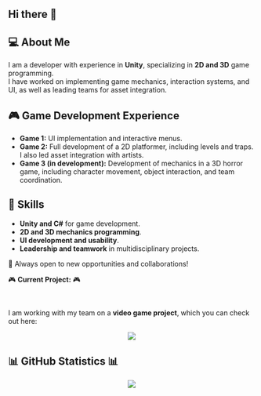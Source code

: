 ## Hi there 👋

## 💻 About Me  
I am a developer with experience in **Unity**, specializing in **2D and 3D** game programming.  
I have worked on implementing game mechanics, interaction systems, and UI, as well as leading teams for asset integration.  

## 🎮 Game Development Experience  
- **Game 1:** UI implementation and interactive menus.  
- **Game 2:** Full development of a 2D platformer, including levels and traps. I also led asset integration with artists.  
- **Game 3 (in development):** Development of mechanics in a 3D horror game, including character movement, object interaction, and team coordination.  

## 🚀 Skills  
- **Unity and C#** for game development.  
- **2D and 3D mechanics programming**.  
- **UI development and usability**.  
- **Leadership and teamwork** in multidisciplinary projects.  

📩 Always open to new opportunities and collaborations!  


🎮 **Current Project:**  🎮

<br>

I am working with my team on a **video game project**, which you can check out here:  

<div align="center">
  
<a href="https://ezcles.itch.io/ecos-andinos"> <img src="https://img.shields.io/badge/Itch.io-FA5C5C?style=for-the-badge&logo=itch.io&logoColor=white"> </a>
  
</div>

## 📊 GitHub Statistics 📊  

<div align="center">

  <img src="https://github-readme-stats.vercel.app/api?username=Baruj-Ramirez&show_icons=true&theme=catppuccin_latte">
  <br>
</div>

<!--
**Baruj-Ramirez/Baruj-Ramirez** is a ✨ _special_ ✨ repository because its `README.md` (this file) appears on your GitHub profile.

Here are some ideas to get you started:

- 🔭 I’m currently working on ...
- 🌱 I’m currently learning ...
- 👯 I’m looking to collaborate on ...
- 🤔 I’m looking for help with ...
- 💬 Ask me about ...
- 📫 How to reach me: ...
- 😄 Pronouns: ...
- ⚡ Fun fact: ...
-->
